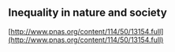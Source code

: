 ## Inequality in nature and society
  
  [http://www.pnas.org/content/114/50/13154.full](http://www.pnas.org/content/114/50/13154.full)